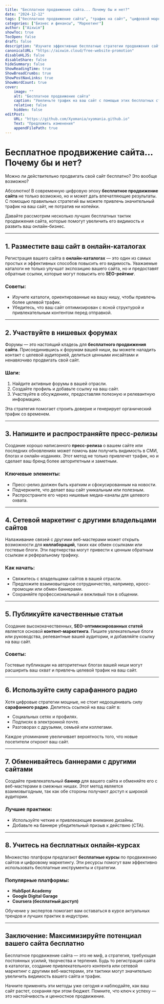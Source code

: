```yaml
---
title: "Бесплатное продвижение сайта... Почему бы и нет?"
date: "2024-12-12"
tags: ["бесплатное продвижение сайта", "трафик на сайт", "цифровой маркетинг", "онлайн-маркетинг", "SEO"]
categories: ["Бизнес и финансы", "Маркетинг"]
author: ["Aixwim"]
showToc: true
TocOpen: false
draft: false
description: "Изучите эффективные бесплатные стратегии продвижения сайта, чтобы привлечь трафик и развивать ваш онлайн-бизнес без затрат."
canonicalURL: "https://aixwim.cloud/free-website-promotion"
disableHLJS: false
disableShare: false
hideSummary: false
ShowReadingTime: true
ShowBreadCrumbs: true
ShowPostNavLinks: true
ShowWordCount: true
cover:
    image: ""
    alt: "Бесплатное продвижение сайта"
    caption: "Увеличьте трафик на ваш сайт с помощью этих бесплатных стратегий продвижения."
    relative: false
    hidden: false
editPost:
    URL: "https://github.com/Xyomania/xyomania.github.io"
    Text: "Предложить изменения"
    appendFilePath: true
---
```


# Бесплатное продвижение сайта... Почему бы и нет?

Можно ли действительно продвигать свой сайт бесплатно? Это вообще возможно?

Абсолютно! В современную цифровую эпоху **бесплатное продвижение сайта** не только возможно, но и может дать впечатляющие результаты. С помощью правильных стратегий вы можете привлечь значительный трафик на ваш сайт, не потратив ни копейки.

Давайте рассмотрим несколько лучших бесплатных тактик продвижения сайта, которые помогут увеличить его видимость и развить ваш онлайн-бизнес.

---

## 1. Разместите ваш сайт в онлайн-каталогах

Регистрация вашего сайта в **онлайн-каталогах** — это один из самых простых и эффективных способов повысить его видимость. Уважаемые каталоги не только улучшат экспозицию вашего сайта, но и предоставят обратные ссылки, которые могут повысить его **SEO-рейтинг**.

### Советы:
- Изучите каталоги, ориентированные на вашу нишу, чтобы привлечь более целевой трафик.
- Убедитесь, что ваш сайт оптимизирован с ясной структурой и привлекательным контентом перед отправкой.

---

## 2. Участвуйте в нишевых форумах

Форумы — это настоящий кладезь для **бесплатного продвижения сайта**. Присоединившись к форумам вашей ниши, вы можете наладить контакт с целевой аудиторией, делиться ценными инсайтами и ненавязчиво продвигать свой сайт.

### Шаги:
1. Найдите активные форумы в вашей отрасли.
2. Создайте профиль и добавьте ссылку на ваш сайт.
3. Участвуйте в обсуждениях, предоставляя полезную и релевантную информацию.

Эта стратегия помогает строить доверие и генерирует органический трафик со временем.

---

## 3. Напишите и распространяйте пресс-релизы

Создание хорошо написанного **пресс-релиза** о вашем сайте или последних обновлениях может помочь вам получить видимость в СМИ, блогах и онлайн-изданиях. Этот метод не только привлечет трафик, но и сделает ваш бренд более авторитетным и заметным.

### Ключевые элементы:
- Пресс-релиз должен быть кратким и сфокусированным на новости.
- Подчеркните, что делает ваш сайт уникальным или полезным.
- Распространите его через нишевые медиа-каналы для целевого охвата.

---

## 4. Сетевой маркетинг с другими владельцами сайтов

Налаживание связей с другими веб-мастерами может открыть возможности для **коллабораций**, таких как обмен ссылками или гостевые блоги. Эти партнерства могут привести к ценным обратным ссылкам и реферальному трафику.

### Как начать:
- Свяжитесь с владельцами сайтов в вашей отрасли.
- Предложите взаимовыгодное сотрудничество, например, кросс-промоции или обмен баннерами.
- Сохраняйте профессиональный и вежливый тон в общении.

---

## 5. Публикуйте качественные статьи

Создание высококачественных, **SEO-оптимизированных статей** является основой **контент-маркетинга**. Пишите увлекательные блоги или руководства, релевантные вашей аудитории, и добавляйте ссылку на ваш сайт.

### Советы:
Гостевые публикации на авторитетных блогах вашей ниши могут расширить ваш охват и привлечь целевой трафик на ваш сайт.

---

## 6. Используйте силу сарафанного радио

Хотя цифровые стратегии мощные, не стоит недооценивать силу **сарафанного радио**. Делитесь ссылкой на ваш сайт в:
- Социальных сетях и профилях.
- Подписях в электронной почте.
- Разговорах с друзьями, семьей или коллегами.

Каждое упоминание увеличивает вероятность того, что новые посетители откроют ваш сайт.

---

## 7. Обменивайтесь баннерами с другими сайтами

Создайте привлекательный **баннер** для вашего сайта и обменяйте его с веб-мастерами в смежных нишах. Этот метод является взаимовыгодным, так как обе стороны получают доступ к широкой аудитории.

### Лучшие практики:
- Используйте четкие и привлекающие внимание дизайны.
- Добавьте на баннере убедительный призыв к действию (CTA).

---

## 8. Учитесь на бесплатных онлайн-курсах

Множество платформ предлагают **бесплатные курсы** по продвижению сайтов и цифровому маркетингу. Эти ресурсы помогут вам эффективно использовать бесплатные инструменты и стратегии.

### Популярные платформы:
- **HubSpot Academy**
- **Google Digital Garage**
- **Coursera (бесплатный доступ)**

Обучение у экспертов помогает вам оставаться в курсе актуальных трендов и лучших практик в индустрии.

---

## Заключение: Максимизируйте потенциал вашего сайта бесплатно

Бесплатное продвижение сайта — это не миф, а стратегия, требующая постоянных усилий, творчества и терпения. Будь то регистрация сайта в каталогах, создание привлекательного контента или сетевой маркетинг с другими веб-мастерами, эти тактики могут значительно увеличить видимость вашего сайта и трафик.

Начните применять эти методы уже сегодня и наблюдайте, как ваш сайт растет, сохраняя при этом бюджет. Помните, что ключ к успеху — это настойчивость и ценностное продвижение.
